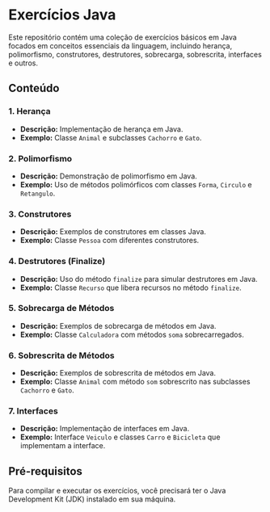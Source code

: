 # Exercícios Java

Este repositório contém uma coleção de exercícios básicos em Java focados em conceitos essenciais da linguagem, incluindo herança, polimorfismo, construtores, destrutores, sobrecarga, sobrescrita, interfaces e outros.

## Conteúdo

### 1. Herança
- **Descrição:** Implementação de herança em Java.
- **Exemplo:** Classe `Animal` e subclasses `Cachorro` e `Gato`.

### 2. Polimorfismo
- **Descrição:** Demonstração de polimorfismo em Java.
- **Exemplo:** Uso de métodos polimórficos com classes `Forma`, `Circulo` e `Retangulo`.

### 3. Construtores
- **Descrição:** Exemplos de construtores em classes Java.
- **Exemplo:** Classe `Pessoa` com diferentes construtores.

### 4. Destrutores (Finalize)
- **Descrição:** Uso do método `finalize` para simular destrutores em Java.
- **Exemplo:** Classe `Recurso` que libera recursos no método `finalize`.

### 5. Sobrecarga de Métodos
- **Descrição:** Exemplos de sobrecarga de métodos em Java.
- **Exemplo:** Classe `Calculadora` com métodos `soma` sobrecarregados.

### 6. Sobrescrita de Métodos
- **Descrição:** Exemplos de sobrescrita de métodos em Java.
- **Exemplo:** Classe `Animal` com método `som` sobrescrito nas subclasses `Cachorro` e `Gato`.

### 7. Interfaces
- **Descrição:** Implementação de interfaces em Java.
- **Exemplo:** Interface `Veiculo` e classes `Carro` e `Bicicleta` que implementam a interface.

## Pré-requisitos

Para compilar e executar os exercícios, você precisará ter o Java Development Kit (JDK) instalado em sua máquina.

